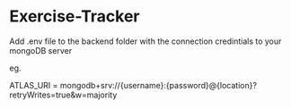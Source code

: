 # Exercise-Tracker

Add .env file to the backend folder with the connection credintials to your mongoDB server

eg.

ATLAS_URI = mongodb+srv://{username}:{password}@{location}?retryWrites=true&w=majority
